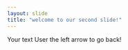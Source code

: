 ```yaml
---
layout: slide
title: "welcome to our second slide!"
---
```

Your text
User the left arrow to go back!
